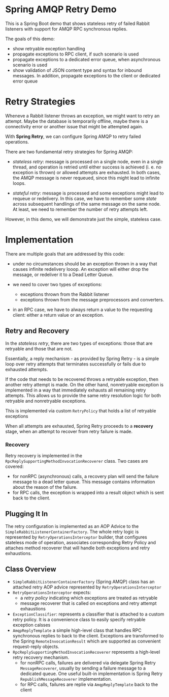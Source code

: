 Spring AMQP Retry Demo
======================

This is a Spring Boot demo that shows stateless retry of failed
Rabbit listeners with support for AMQP RPC synchronous replies.

The goals of this demo:

*   show retryable exception handling
*   propagate exceptions to RPC client, if such scenario is used
*   propagate exceptions to a dedicated error queue, when asynchronous scenario
is used
*   show validation of JSON content type and syntax for inbound messages. In
addition, propagate exceptions to the client or dedicated error queue

Retry Strategies
================
Wheneve a Rabbit listener throws an exception, we might want to
retry an attempt. Maybe the database is temporarily offline,
maybe there is a connectivity error or another issue that might be attempted
again.

With **Spring Retry**, we can configure Spring AMQP to retry failed
operations.

There are two fundamental retry strategies for Spring AMQP:

* *stateless retry*: message is processed on a single node, even in a single thread,
and operation is retried until either success is achieved (i. e. no exception is thrown)
or allowed attempts are exhausted. In both cases, the AMQP message
is never requeued, since this might lead to infinite loops.

* *stateful retry*: message is processed and some exceptions might lead
to requeue or redelivery. In this case, we have to remember some *state*
across subsequent handlings of the same message on the same node. At least,
we need to remember the number of retry attempts left.

However, in this demo, we will demonstrate just the simple, stateless case.

Implementation
==============
There are multiple goals that are addressed by this code:

* under no circumstances should be an exception thrown in a way that
causes infinite redelivery looop. An exception will either drop the message,
or redeliver it to a Dead Letter Queue.
* we need to cover two types of exceptions:

    * exceptions thrown from the Rabbit listener
    * exceptions thrown from the message preprocessors and converters.

* in an RPC case, we have to always return a value to the requesting client:
either a return value or an exception.

Retry and Recovery
------------------
In the *stateless retry*, there are two types of exceptions: those
that are retryable and those that are not.

Essentially, a reply mechanism - as provided by Spring Retry - is a simple
loop over retry attempts that terminates successfully or fails due to
exhausted attempts.

If the code that needs to be recovered throws a retryable exception,
then another retry attempt is made. On the other hand, nonretryable
exception is implemented in a way that immediately exhausts all remaining
retry attempts. This allows us to provide the same retry resolution logic
for both retryable and nonretryable exceptions.

This is implemented via custom `RetryPolicy` that holds a list of
retryable exceptions

When all attempts are exhausted, Spring Retry proceeds to a **recovery**
stage, when an attempt to recover from retry failure is made.

### Recovery
Retry recovery is implemented in the `RpcReplySupportingMethodInvocationRecoverer`
class. Two cases are covered:

*   for nonRPC (asynchronous) calls, a recovery plan will send the failure message
to a dead letter queue. This message contains information about the reason
of the failure.
*   for RPC calls, the exception is wrapped into a result object which is
sent back to the client.

Plugging It In
--------------
The retry configuration is implemented as an AOP Advice to the
`SimpleRabbitListenerContainerFactory`. The whole retry logic is represented
by `RetryOperationsInterceptor` builder, that configures stateless
mode of operation, associates corresponding Retry Policy and attaches
method recoverer that will handle both exceptions and retry exhaustions.

Class Overview
--------------

* `SimpleRabbitListenerContainerFactory` (Spring AMQP) class has an
attached retry AOP advice represented by `RetryOperationsInterceptor`
* `RetryOperationsInterceptor` expects:
    *   a *retry policy* indicating which exceptions are treated as retryable
    *   message recoverer that is called on exceptions and retry attempt exhaustions
* `ExceptionClassifier`: represents a classifier that is attached to
a custom retry policy. It is a convenience class to easily specify retryable
exception calsses
* `AmqpReplyTemplate` a simple high-level class that handles RPC synchronous
replies to back to the client. Exceptions are transformed to the
Spring `RemoteInvocationResult` which are supported as convenient request-reply objects.
* `RpcReplySupportingMethodInvocationRecoverer` represents a high-level
retry recovery mechanism.
    * for nonRPC calls, failures are delivered via delegate Spring Retry
    `MessageRecoverer`, usually by sending a failure message to a dedicated
    queue. One useful built-in implementation is Spring Retry
    `RepublishMessageRecoverer` implementation.
    * for RPC calls, failures are replie via `AmqpReplyTemplate`
    back to the client









